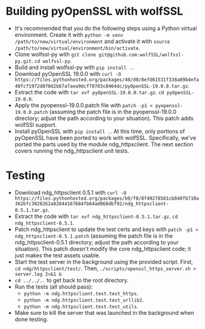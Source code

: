 # Building pyOpenSSL with wolfSSL
+ It's recommended that you do the following steps using a Python virtual environment. Create it with `python -m venv /path/to/new/virtual/environment` and activate it with `source /path/to/new/virtual/environment/bin/activate`.
+ Clone wolfssl-py with `git clone git@github.com:wolfSSL/wolfssl-py.git`. `cd wolfssl-py`.
+ Build and install wolfssl-py with `pip install .`.
+ Download pyOpenSSL 19.0.0 with `curl -O https://files.pythonhosted.org/packages/40/d0/8efd61531f338a89b4efa48fcf1972d870d2b67a7aea9dcf70783c8464dc/pyOpenSSL-19.0.0.tar.gz`.
+ Extract the code with `tar xvf pyOpenSSL-19.0.0.tar.gz`. `cd pyOpenSSL-19.0.0`.
+ Apply the pyopenssl-19.0.0.patch file with `patch -p1 < pyopenssl-19.0.0.patch` (assuming the patch file is in the pyopenssl-19.0.0 directory; adjust the path according to your situation). This patch adds wolfSSl support.
+ Install pyOpenSSL with `pip install .`. At this time, only portions of pyOpenSSL have been ported to work with wolfSSL. Specifically, we've ported the parts used by the module ndg_httpsclient. The next section covers running the ndg_httpsclient unit tests.

# Testing
+ Download ndg_httpsclient 0.5.1 with `curl -O https://files.pythonhosted.org/packages/b9/f8/8f49278581cb848fb710a362bfc3028262a82044167684fb64ad068dbf92/ndg_httpsclient-0.5.1.tar.gz`.
+ Extract the code with `tar xvf ndg_httpsclient-0.5.1.tar.gz`. `cd ndg_httpsclient-0.5.1`.
+ Patch ndg_httpsclient to update the test certs and keys with `patch -p1 < ndg_httpsclient-0.5.1.patch` (assuming the patch file is in the ndg_httpsclient-0.5.1 directory; adjust the path according to your situation). This patch doesn't modify the core ndg_httpsclient code; it just makes the test assets usable.
+ Start the test server in the background using the provided script. First, `cd ndg/httpsclient/test/`. Then, `./scripts/openssl_https_server.sh > server.log 2>&1 &`
+ `cd ../../..` to get back to the root directory.
+ Run the tests (all should pass):
    + `python -m ndg.httpsclient.test.test_https`.
    + `python -m ndg.httpsclient.test.test_urllib2`.
    + `python -m ndg.httpsclient.test.test_utils`.
+ Make sure to kill the server that was launched in the background when done testing.
